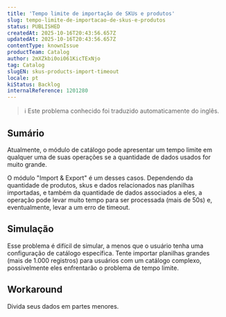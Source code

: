 ```yaml
---
title: 'Tempo limite de importação de SKUs e produtos'
slug: tempo-limite-de-importacao-de-skus-e-produtos
status: PUBLISHED
createdAt: 2025-10-16T20:43:56.657Z
updatedAt: 2025-10-16T20:43:56.657Z
contentType: knownIssue
productTeam: Catalog
author: 2mXZkbi0oi061KicTExNjo
tag: Catalog
slugEN: skus-products-import-timeout
locale: pt
kiStatus: Backlog
internalReference: 1201280
---
```


>ℹ️ Este problema conhecido foi traduzido automaticamente do inglês.

## Sumário


Atualmente, o módulo de catálogo pode apresentar um tempo limite em qualquer uma de suas operações se a quantidade de dados usados for muito grande.

O módulo "Import & Export" é um desses casos. Dependendo da quantidade de produtos, skus e dados relacionados nas planilhas importadas, e também da quantidade de dados associados a eles, a operação pode levar muito tempo para ser processada (mais de 50s) e, eventualmente, levar a um erro de timeout.
## Simulação


Esse problema é difícil de simular, a menos que o usuário tenha uma configuração de catálogo específica. Tente importar planilhas grandes (mais de 1.000 registros) para usuários com um catálogo complexo, possivelmente eles enfrentarão o problema de tempo limite.


## Workaround


Divida seus dados em partes menores.



